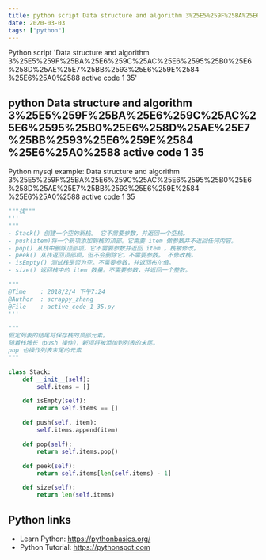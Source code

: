 ```yaml
---
title: python script Data structure and algorithm 3%25E5%259F%25BA%25E6%259C%25AC%25E6%2595%25B0%25E6%258D%25AE%25E7%25BB%2593%25E6%259E%2584 %25E6%25A0%2588 active code 1 35 (snippet)
date: 2020-03-03
tags: ["python"]
---
```

Python script 'Data structure and algorithm 3%25E5%259F%25BA%25E6%259C%25AC%25E6%2595%25B0%25E6%258D%25AE%25E7%25BB%2593%25E6%259E%2584 %25E6%25A0%2588 active code 1 35'


## python Data structure and algorithm 3%25E5%259F%25BA%25E6%259C%25AC%25E6%2595%25B0%25E6%258D%25AE%25E7%25BB%2593%25E6%259E%2584 %25E6%25A0%2588 active code 1 35

Python mysql example: Data structure and algorithm 3%25E5%259F%25BA%25E6%259C%25AC%25E6%2595%25B0%25E6%258D%25AE%25E7%25BB%2593%25E6%259E%2584 %25E6%25A0%2588 active code 1 35

```python
"""栈"""
'''
"""
- Stack() 创建一个空的新栈。 它不需要参数，并返回一个空栈。
- push(item)将一个新项添加到栈的顶部。它需要 item 做参数并不返回任何内容。
- pop() 从栈中删除顶部项。它不需要参数并返回 item 。栈被修改。
- peek() 从栈返回顶部项，但不会删除它。不需要参数。 不修改栈。
- isEmpty() 测试栈是否为空。不需要参数，并返回布尔值。
- size() 返回栈中的 item 数量。不需要参数，并返回一个整数。

"""
@Time    : 2018/2/4 下午7:24
@Author  : scrappy_zhang
@File    : active_code_1_35.py
'''

"""
假定列表的结尾将保存栈的顶部元素。
随着栈增长（push 操作），新项将被添加到列表的末尾。 
pop 也操作列表末尾的元素
"""

class Stack:
    def __init__(self):
        self.items = []

    def isEmpty(self):
        return self.items == []

    def push(self, item):
        self.items.append(item)

    def pop(self):
        return self.items.pop()

    def peek(self):
        return self.items[len(self.items) - 1]

    def size(self):
        return len(self.items)

```

## Python links

- Learn Python: https://pythonbasics.org/
- Python Tutorial: https://pythonspot.com
